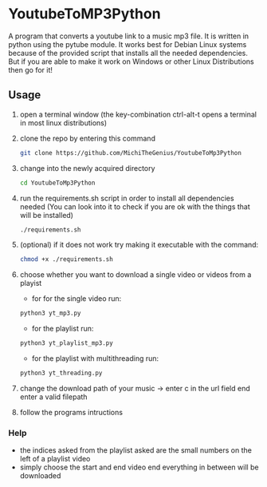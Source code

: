 # YoutubeToMP3Python

A program that converts a youtube link to a music mp3 file. It is written in python using the pytube module. It works best for Debian Linux systems because of the provided script that installs all the needed dependencies. But if you are able to make it work on Windows or other Linux Distributions then go for it!

## Usage
1. open a terminal window (the key-combination ctrl-alt-t opens a terminal in most linux distributions)
2. clone the repo by entering this command
	```sh
	git clone https://github.com/MichiTheGenius/YoutubeToMp3Python
	```
2. change into the newly acquired directory
	```sh
	cd YoutubeToMp3Python
	```
3. run the requirements.sh script in order to install all dependencies needed
	(You can look into it to check if you are ok with the things that will be installed)
	```sh
	./requirements.sh
	```
4. (optional) if it does not work try making it executable with the command:
	```sh
	chmod +x ./requirements.sh
	```
5. choose whether you want to download a single video or videos from a playist
	- for for the single video run:
	```sh
	python3 yt_mp3.py
	```

	- for the playlist run:
	```sh
	python3 yt_playlist_mp3.py
	```

	- for the playlist with multithreading run:
	```sh
	python3 yt_threading.py
	```

6. change the download path of your music -> enter c in the url field end enter a valid filepath
7. follow the programs intructions

### Help
- the indices asked from the playlist asked are the small numbers on the left of a playlist video
- simply choose the start and end video end everything in between will be downloaded
